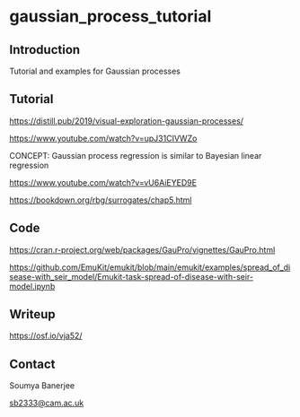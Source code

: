 # gaussian_process_tutorial

## Introduction

Tutorial and examples for Gaussian processes

## Tutorial

https://distill.pub/2019/visual-exploration-gaussian-processes/

https://www.youtube.com/watch?v=upJ31CIVWZo

CONCEPT: Gaussian process regression is similar to Bayesian linear regression

https://www.youtube.com/watch?v=vU6AiEYED9E

https://bookdown.org/rbg/surrogates/chap5.html

## Code

https://cran.r-project.org/web/packages/GauPro/vignettes/GauPro.html

https://github.com/EmuKit/emukit/blob/main/emukit/examples/spread_of_disease-with_seir_model/Emukit-task-spread-of-disease-with-seir-model.ipynb

## Writeup

https://osf.io/vja52/


## Contact

Soumya Banerjee

sb2333@cam.ac.uk

